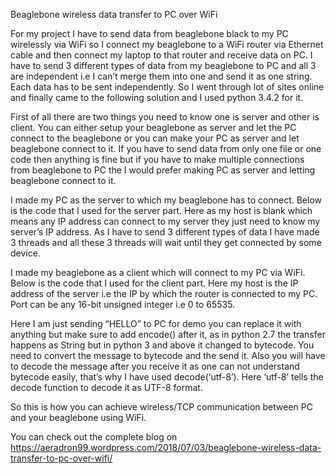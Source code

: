 Beaglebone wireless data transfer to PC over WiFi

For my project I have to send data from beaglebone black to my PC wirelessly via WiFi so I connect my beaglebone to a WiFi router via Ethernet cable and then connect my laptop to that router and receive data on PC. I have to send 3 different types of data from my beaglebone to PC and all 3 are independent i.e I can’t merge them into one and send it as one string. Each data has to be sent independently. So I went through lot of sites online and finally came to the following solution and I used python 3.4.2 for it.

First of all there are two things you need to know one is server and other is client. You can either setup your beaglebone as server and let the PC connect to the beaglebone or you can make your PC as server and let beaglebone connect to it. If you have to send data from only one file or one code then anything is fine but if you have to make multiple connections from beaglebone to PC the I would prefer making PC as server and letting beaglebone connect to it.

I made my PC as the server to which my beaglebone has to connect. Below is the code that I used for the server part. Here as my host is blank which means any IP address can connect to my server they just need to know my server’s IP address. As I have to send 3 different types of data I have made 3 threads and all these 3 threads will wait until they get connected by some device.

I made my beaglebone as a client which will connect to my PC via WiFi. Below is the code that I used for the client part. Here my host is the IP address of the server i.e the IP by which the router is connected to my PC. Port can be any 16-bit unsigned integer i.e 0 to 65535.

Here I am just sending “HELLO” to PC for demo you can replace it with anything but make sure to add encode() after it, as in python 2.7 the transfer happens as String but in python 3 and above it changed to bytecode. You need to convert the message to bytecode and the send it. Also you will have to decode the message after you receive it as one can not understand bytecode easily, that’s why I have used decode(‘utf-8’). Here ‘utf-8’ tells the decode function to decode it as UTF-8 format.

So this is how you can achieve wireless/TCP communication between PC and your beaglebone using WiFi.

You can check out the complete blog on https://aeradron99.wordpress.com/2018/07/03/beaglebone-wireless-data-transfer-to-pc-over-wifi/
